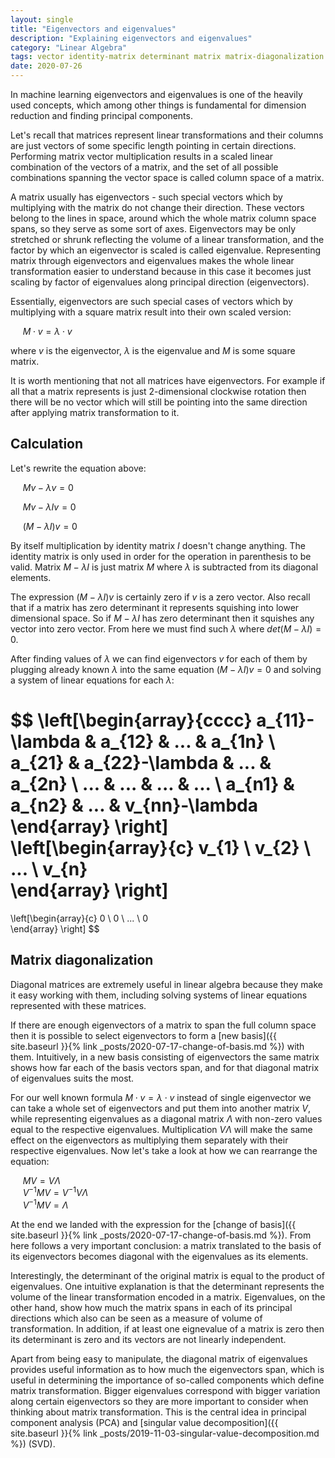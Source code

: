```yaml
---
layout: single
title: "Eigenvectors and eigenvalues"
description: "Explaining eigenvectors and eigenvalues"   
category: "Linear Algebra"
tags: vector identity-matrix determinant matrix matrix-diagonalization column-space basis PCA principal-component-analysis SVD singular-value-decomposition
date: 2020-07-26
---
```

 
In machine learning eigenvectors and eigenvalues is one of the heavily used concepts, which among other things is fundamental for dimension reduction and finding principal components.
 
Let's recall that matrices represent linear transformations and their columns are just vectors of some specific length pointing in certain directions. Performing matrix vector multiplication results in a scaled linear combination of the vectors of a matrix, and the set of all possible combinations spanning the vector space is called column space of a matrix.  
 
A matrix usually has eigenvectors - such special vectors which by multiplying with the matrix do not change their direction. These vectors belong to the lines in space, around which the whole matrix column space spans, so they serve as some sort of axes. Eigenvectors may be only stretched or shrunk reflecting the volume of a linear transformation, and the factor by which an eigenvector is scaled is called eigenvalue. Representing matrix through eigenvectors and eigenvalues makes the whole linear transformation easier to understand because in this case it becomes just scaling by factor of eigenvalues along principal direction (eigenvectors).
 
Essentially, eigenvectors are such special cases of vectors which by multiplying with a square matrix result into their own scaled version:
 
&nbsp;&nbsp;&nbsp;&nbsp;
$M \cdot v = \lambda \cdot v$

where $v$ is the eigenvector, $\lambda$ is the eigenvalue and $M$ is some square matrix.
 
It is worth mentioning that not all matrices have eigenvectors. For example if all that a matrix represents is just 2-dimensional clockwise rotation then there will be no vector which will still be pointing into the same direction after applying matrix transformation to it.

## Calculation
 
Let's rewrite the equation above:
 
&nbsp;&nbsp;&nbsp;&nbsp;
$M v - \lambda v = 0$
 
&nbsp;&nbsp;&nbsp;&nbsp;
$M v - \lambda I v = 0$
 
&nbsp;&nbsp;&nbsp;&nbsp;
$(M - \lambda I)v = 0$
 
By itself multiplication by identity matrix $I$ doesn't change anything. The identity matrix is only used in order for the operation in parenthesis to be valid. Matrix $M - \lambda I$ is just matrix $M$ where $\lambda$ is subtracted from its diagonal elements.
 
The expression $(M - \lambda I)v$ is certainly zero if $v$ is a zero vector. Also recall that if a matrix has zero determinant it represents squishing into lower dimensional space. So if $M - \lambda I$ has zero determinant then it squishes any vector into zero vector. From here we must find such $\lambda$ where $det(M - \lambda I) = 0$.<br>
 
After finding values of $\lambda$ we can find eigenvectors $v$ for each of them by plugging already known $\lambda$ into the same equation $(M - \lambda I)v = 0$ and solving a system of linear equations for each $\lambda$:
 
$$
\left[\begin{array}{cccc}
a_{11}-\lambda & a_{12} & ... & a_{1n} \\
a_{21} & a_{22}-\lambda & ... & a_{2n} \\
... & ... & ... & ... \\
a_{n1} & a_{n2} & ... & v_{nn}-\lambda
\end{array} \right]
\left[\begin{array}{c}
v_{1} \\
v_{2} \\
... \\
v_{n}   
\end{array} \right]
=    
\left[\begin{array}{c}
0 \\
0 \\
... \\
0   
\end{array} \right]
$$
 
## Matrix diagonalization
 
Diagonal matrices are extremely useful in linear algebra because they make it easy working with them, including solving systems of linear equations represented with these matrices.
 
If there are enough eigenvectors of a matrix to span the full column space then it is possible to select eigenvectors to form a [new basis]({{ site.baseurl }}{% link _posts/2020-07-17-change-of-basis.md %}) with them. Intuitively, in a new basis consisting of eigenvectors the same matrix shows how far each of the basis vectors span, and for that diagonal matrix of eigenvalues suits the most.  
 
For our well known formula $M \cdot v = \lambda \cdot v$ instead of single eigenvector we can take a whole set of eigenvectors and put them into another matrix $V$, while representing eigenvalues as a diagonal matrix $\Lambda$ with non-zero values equal to the respective eigenvalues. Multiplication $V \Lambda$ will make the same effect on the eigenvectors as multiplying them separately with their respective eigenvalues. Now let's take a look at how we can rearrange the equation:
 
&nbsp;&nbsp;&nbsp;&nbsp;
$MV = V \Lambda$ <br>
&nbsp;&nbsp;&nbsp;&nbsp;
$V^{-1}MV = V^{-1}V\Lambda$ <br>
&nbsp;&nbsp;&nbsp;&nbsp;
$V^{-1}MV = \Lambda$
 
At the end we landed with the expression for the [change of basis]({{ site.baseurl }}{% link _posts/2020-07-17-change-of-basis.md %}). From here follows a very important conclusion: a matrix translated to the basis of its eigenvectors becomes diagonal with the eigenvalues as its elements.

Interestingly, the determinant of the original matrix is equal to the product of eigenvalues. One intuitive explanation is that the determinant represents the volume of the linear transformation encoded in a matrix. Eigenvalues, on the other hand, show how much the matrix spans in each of its principal directions which also can be seen as a measure of volume of transformation. In addition, if at least one eignevalue of a matrix is zero then its determinant is zero and its vectors are not linearly independent.

Apart from being easy to manipulate, the diagonal matrix of eigenvalues provides useful information as to how much the eigenvectors span, which is useful in determining the importance of so-called components which define matrix transformation. Bigger eigenvalues correspond with bigger variation along certain eigenvectors so they are more important to consider when thinking about matrix transformation. This is the central idea in principal component analysis (PCA) and [singular value decomposition]({{ site.baseurl }}{% link _posts/2019-11-03-singular-value-decomposition.md %}) (SVD).